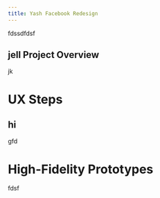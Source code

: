 ```yaml
---
title: Yash Facebook Redesign
---
```



fdssdfdsf
## jell Project Overview
jk

# UX Steps

## hi
gfd
# High-Fidelity Prototypes

fdsf
